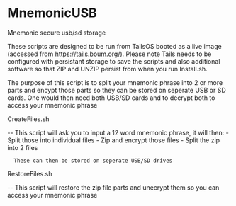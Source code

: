 # MnemonicUSB
Mnemonic secure usb/sd storage

These scripts are designed to be run from TailsOS booted as a live image (accessed from https://tails.boum.org/). Please note Tails needs to be configured with persistant storage to save the scripts and also additional software so that ZIP and UNZIP persist from when you run Install.sh.

The purpose of this script is to split your mnemonic phrase into 2 or more parts and encypt those parts so they can be stored on seperate USB or SD cards. One would then need both USB/SD cards and to decrypt both to access your mnemonic phrase

CreateFiles.sh

-- This script will ask you to input a 12 word mnemonic phrase, it will then:
      - Split those into individual files
      - Zip and encrypt those files
      - Split the zip into 2 files
      
      
      These can then be stored on seperate USB/SD drives
      
RestoreFiles.sh

-- This script will restore the zip file parts and unecrypt them so you can access your mnemonic phrase
